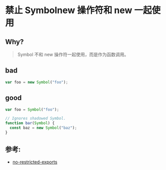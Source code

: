 # 禁止 Symbolnew 操作符和 new 一起使用

## Why?

> Symbol 不和 new 操作符一起使用，而是作为函数调用。

## bad

```js
var foo = new Symbol("foo");
```

## good

```js
var foo = Symbol("foo");

// Ignores shadowed Symbol.
function bar(Symbol) {
  const baz = new Symbol("baz");
}
```

## 参考:

- [no-restricted-exports](https://eslint.org/docs/rules/no-restricted-exports)
